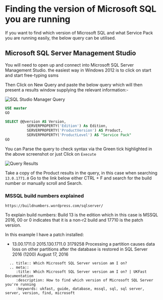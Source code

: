# Finding the version of Microsoft SQL you are running

If you want to find which version of Microsoft SQL and what Service Pack you are running easily, the below query can be utilised.

## Microsoft SQL Server Management Studio

You will need to open up and connect into Microsoft SQL Server Management Studio. the easiest way in Windows 2012 is to click on start and start free-typing ssms

Then Click on New Query and paste the below query which will then present a results window supplying the relevant information:-

![SQL Studio Manager Query](Images/checkversion/ssms_Version2.PNG)

```SQL
USE master
GO

SELECT @@version AS Version,
          SERVERPROPERTY('Edition') As Edition,
          SERVERPROPERTY('ProductVersion') AS Product,
          SERVERPROPERTY('ProductLevel') AS "Service Pack"
GO
```

You can Parse the query to check syntax via the Green tick highlighted in the above screenshot or just Click on `Execute`

![Query Results](Images/checkversion/ssms_Version1.PNG)


Take a copy of the Product results in the query, in this case when searching `13.0.1771.0` Go to the link below either CTRL + F and search for the build number or manually scroll and Search.

### MSSQL build numbers explained
```
https://buildnumbers.wordpress.com/sqlserver/
```

To explain build numbers: Build 13 is the edition which in this case is MSSQL 2016, 00 or 0 indicates that it is a non-r2 build and 17710 is the patch version.

In this example I have a patch installed:

* 13.00.1711.0	2015.130.1711.0	3179258 Processing a partition causes data loss on other partitions after the database is restored in SQL Server 2016 (1200)	August 17, 2016

```eval_rst
  .. title:: Which Microsoft SQL Server version am I on?
  .. meta::
     :title: Which Microsoft SQL Server version am I on? | UKFast Documentation
     :description: How to find which version of Microsoft SQL Server you're running
     :keywords: ukfast, guide, database, mssql, sql, sql server, server, version, find, microsoft
